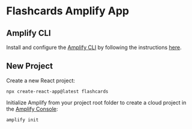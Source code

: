 # Flashcards Amplify App

## Amplify CLI

Install and configure the [Amplify CLI](https://docs.amplify.aws/cli/) by following the instructions [here](https://docs.amplify.aws/cli/start/install/).

## New Project

Create a new React project:

```shell
npx create-react-app@latest flashcards
```

Initialize Amplify from your project root folder to create a cloud project in the [Amplify Console](https://console.aws.amazon.com/amplify):

```shell
amplify init
```
